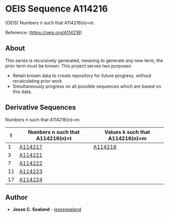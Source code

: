 # OEIS Sequence A114216

(OEIS) Numbers n such that A114216(n)=m.

Reference: (https://oeis.org/A114216)


## About

This series is recursively generated, meaning to generate any new term, the prior term must be known. This project serves two purposes:
* Retain known data to create repository for future progress, without recalculating prior work
* Simultaneously progress on all possible sequences which are based on this data.

## Derivative Sequences
Numbers n such that A114216(n)=m:

| t | Numbers n such that A114216(n)=t | Values k such that A114216(n)=m |
| --- | --- | --- |
| 1 | [A114217](https://oeis.org/A114217) | [A114218](https://oeis.org/A114218) |
| 3 | [A114221](https://oeis.org/A114221) | |
| 7 | [A114222](https://oeis.org/A114222) | |
| 11 | [A114223](https://oeis.org/A114223) | |
| 17 | [A114224](https://oeis.org/A114224) | |

## Author

* **Jesse C. Sealand** - [jessesealand](https://github.com/jessesealand)
